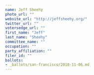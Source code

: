 ```yaml
---
name: Jeff Sheehy
photo_url: ""
website_url: "http://jeffsheehy.org/"
twitter_url: ""
votersedge_url: ""
first_name: "Jeff"
last_name: "Sheehy"
committee_name: ""
occupation: ""
party_affiliation: ""
filer_id: ""
ballots:
- _ballots/san-francisco/2018-11-06.md
---
```

